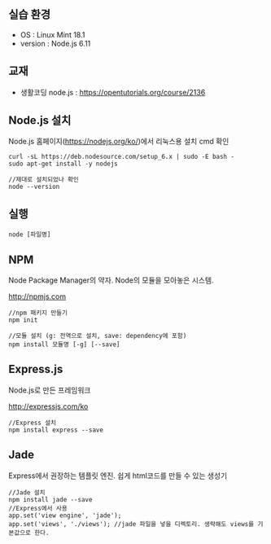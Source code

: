 ## 실습 환경
* OS : Linux Mint 18.1
* version : Node.js 6.11

## 교재
* 생활코딩 node.js : <https://opentutorials.org/course/2136>

## Node.js 설치
Node.js 홈페이지(<https://nodejs.org/ko/>)에서 리눅스용 설치 cmd 확인

    curl -sL https://deb.nodesource.com/setup_6.x | sudo -E bash -
    sudo apt-get install -y nodejs

    //제대로 설치되었나 확인
    node --version

## 실행
    node [파일명]

## NPM
Node Package Manager의 약자. Node의 모듈을 모아놓은 시스템.

<http://npmjs.com>

    //npm 패키지 만들기
    npm init

    //모듈 설치 (g: 전역으로 설치, save: dependency에 포함)
    npm install 모듈명 [-g] [--save]

## Express.js
Node.js로 만든 프레임워크

<http://expressjs.com/ko>

    //Express 설치
    npm install express --save

## Jade
Express에서 권장하는 템플릿 엔진. 쉽게 html코드를 만들 수 있는 생성기

    //Jade 설치
    npm install jade --save
    //Express에서 사용
    app.set('view engine', 'jade');
    app.set('views', './views'); //jade 파일을 넣을 디렉토리. 생략해도 views를 기본값으로 한다.